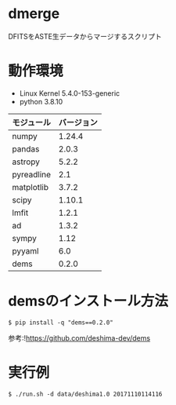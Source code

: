 # dmerge
DFITSをASTE生データからマージするスクリプト

# 動作環境
 - Linux Kernel 5.4.0-153-generic
 - python 3.8.10

| モジュール   | バージョン|
|--------------|-----------|
| numpy        | 1.24.4    |
| pandas       | 2.0.3     |
| astropy      | 5.2.2     |
| pyreadline   | 2.1       |
| matplotlib   | 3.7.2     |
| scipy        | 1.10.1    |
| lmfit        | 1.2.1     |
| ad           | 1.3.2     |
| sympy        | 1.12      |
| pyyaml       | 6.0       |
| dems         | 0.2.0     |

# demsのインストール方法

```
$ pip install -q "dems==0.2.0"
```

参考:!https://github.com/deshima-dev/dems

# 実行例

```
$ ./run.sh -d data/deshima1.0 20171110114116
```

